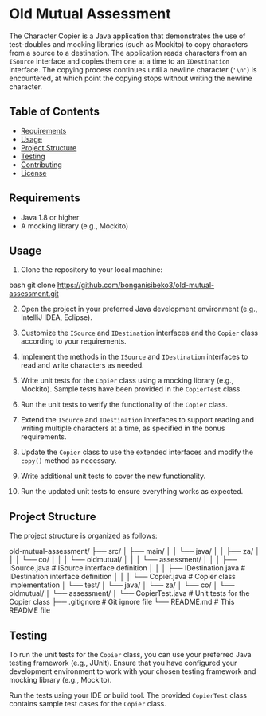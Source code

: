# Old Mutual Assessment

The Character Copier is a Java application that demonstrates the use of test-doubles and mocking libraries (such as Mockito) to copy characters from a source to a destination. The application reads characters from an `ISource` interface and copies them one at a time to an `IDestination` interface. The copying process continues until a newline character (`'\n'`) is encountered, at which point the copying stops without writing the newline character.

## Table of Contents

- [Requirements](#requirements)
- [Usage](#usage)
- [Project Structure](#project-structure)
- [Testing](#testing)
- [Contributing](#contributing)
- [License](#license)

## Requirements

- Java 1.8 or higher
- A mocking library (e.g., Mockito)

## Usage

1. Clone the repository to your local machine:

bash
git clone https://github.com/bonganisibeko3/old-mutual-assessment.git


2. Open the project in your preferred Java development environment (e.g., IntelliJ IDEA, Eclipse).

3. Customize the `ISource` and `IDestination` interfaces and the `Copier` class according to your requirements.

4. Implement the methods in the `ISource` and `IDestination` interfaces to read and write characters as needed.

5. Write unit tests for the `Copier` class using a mocking library (e.g., Mockito). Sample tests have been provided in the `CopierTest` class.

6. Run the unit tests to verify the functionality of the `Copier` class.

7. Extend the `ISource` and `IDestination` interfaces to support reading and writing multiple characters at a time, as specified in the bonus requirements.

8. Update the `Copier` class to use the extended interfaces and modify the `copy()` method as necessary.

9. Write additional unit tests to cover the new functionality.

10. Run the updated unit tests to ensure everything works as expected.

## Project Structure

The project structure is organized as follows:


old-mutual-assessment/
├── src/
│   ├── main/
│   │   └── java/
│   │       ├── za/
│   │       │   └── co/
│   │       │       └── oldmutual/
│   │       │           └── assessment/
│   │       │               ├── ISource.java     # ISource interface definition
│   │       │               ├── IDestination.java # IDestination interface definition
│   │       │               └── Copier.java      # Copier class implementation
│   └── test/
│       └── java/
│           └── za/
│               └── co/
│                   └── oldmutual/
│                       └── assessment/
│                           └── CopierTest.java  # Unit tests for the Copier class
├── .gitignore                   # Git ignore file
└── README.md                    # This README file

## Testing

To run the unit tests for the `Copier` class, you can use your preferred Java testing framework (e.g., JUnit). Ensure that you have configured your development environment to work with your chosen testing framework and mocking library (e.g., Mockito).

Run the tests using your IDE or build tool. The provided `CopierTest` class contains sample test cases for the `Copier` class.
